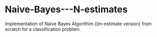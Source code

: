 # Naive-Bayes---N-estimates
Implementation of Naïve Bayes Algorithim ((m-estimate version) from scratch for a classification problem.
